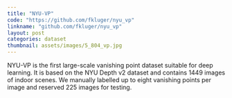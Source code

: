 ```yaml
---
title: "NYU-VP"
code: "https://github.com/fkluger/nyu_vp"
linkname: "github.com/fkluger/nyu_vp"
layout: post
categories: dataset
thumbnail: assets/images/5_804_vp.jpg
---
```

NYU-VP is the first large-scale vanishing point dataset suitable for deep learning. 
It is based on the NYU Depth v2 dataset and contains 1449 images of indoor scenes. 
We manually labelled up to eight vanishing points per image and reserved 225 images for testing.